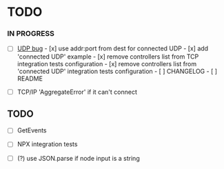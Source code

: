 # TODO

### IN PROGRESS

- [ ] [UDP bug](https://github.com/uhppoted/node-red-contrib-uhppoted/issues/37)
      - [x] use addr:port from dest for connected UDP
      - [x] add 'connected UDP' example
      - [x] remove controllers list from TCP integration tests configuration
      - [x] remove controllers list from 'connected UDP' integration tests configuration
      - [ ] CHANGELOG
      - [ ] README

- [ ] TCP/IP 'AggregateError' if it can't connect

## TODO

- [ ] GetEvents
- [ ] NPX integration tests
- [ ] (?) use JSON.parse if node input is a string

